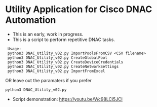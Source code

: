 # Utility Application for Cisco DNAC Automation
* This is an early, work in progress.
* This is a script to perform repetitive DNAC tasks.
```
 Usage:
 python3 DNAC_Utility_v02.py ImportPoolsFromCSV <CSV filename>
 python3 DNAC_Utility_v02.py CreateGlobalPool
 python3 DNAC_Utility_v02.py CreateDeviceCredentials
 python3 DNAC_Utility_v02.py CreateNetworkSettings
 python3 DNAC_Utility_v02.py ImportFromExcel
```
OR leave out the paramaters if you prefer
```
python3 DNAC_Utility_v02.py
```
* Script demonstration: https://youtu.be/Wc98LCi5JCI
